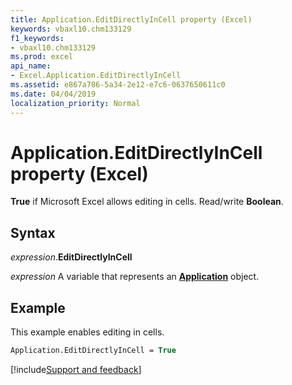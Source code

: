 ```yaml
---
title: Application.EditDirectlyInCell property (Excel)
keywords: vbaxl10.chm133129
f1_keywords:
- vbaxl10.chm133129
ms.prod: excel
api_name:
- Excel.Application.EditDirectlyInCell
ms.assetid: e867a786-5a34-2e12-e7c6-0637650611c0
ms.date: 04/04/2019
localization_priority: Normal
---
```



# Application.EditDirectlyInCell property (Excel)

**True** if Microsoft Excel allows editing in cells. Read/write **Boolean**.


## Syntax

_expression_.**EditDirectlyInCell**

_expression_ A variable that represents an **[Application](Excel.Application(object).md)** object.


## Example

This example enables editing in cells.

```vb
Application.EditDirectlyInCell = True
```




[!include[Support and feedback](~/includes/feedback-boilerplate.md)]